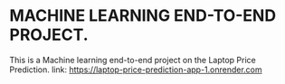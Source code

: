 # MACHINE LEARNING END-TO-END PROJECT.

This is a Machine learning end-to-end project on the Laptop Price Prediction.
 link: https://laptop-price-prediction-app-1.onrender.com
